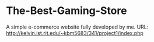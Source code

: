 # The-Best-Gaming-Store
A simple e-commerce website fully developed by me.
URL: http://kelvin.ist.rit.edu/~kbm5683/341/project1/index.php

